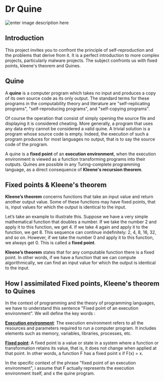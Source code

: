 # Dr Quine
![enter image description 
here](https://live.staticflickr.com/65535/53005537311_5ab40c796e_c.jpg)
## Introduction
This project invites you to confront the principle of self-reproduction 
and the problems that derive from it. It is a perfect introduction to more 
complex projects, particularly malware projects. The subject confronts us 
with fixed points, kleene's theorem and Quines.

## Quine
A **quine** is a computer program which takes no input and produces a copy 
of its own source code as its only output. The standard terms for these 
programs in the computability theory and  literature are "self-replicating 
programs", "self-reproducing programs", and "self-copying programs".

Of course the operation that consist of simply opening the source file and 
displaying it is considered cheating. More generally, a program that uses 
any data entry cannot be considered a valid quine. A trivial solution is a 
program whose source code is empty. Indeed, the execution of such a 
program produces for most languages no output, that is to say the source 
code of the program.

A quine is a **fixed point** of an **execution environment**, when the 
execution environment is viewed as a function transforming programs into 
their outputs. Quines are possible in any Turing-complete programming 
language, as a direct consequence of **Kleene's recursion theorem**.


## Fixed points & Kleene's theorem

**Kleene’s theorem** concerns functions that take an input value and 
return another output value. Some of these functions may have fixed 
points, that is, input values for which the output is identical to the 
input.

Let’s take an example to illustrate this. Suppose we have a very simple 
mathematical function that doubles a number. If we take the number 2 and 
apply it to this function, we get 4. If we take 4 again and apply it to 
the function, we get 8. This sequence can continue indefinitely: 2, 4, 8, 
16, 32, and so on. However, if we take the number 0 and apply it to this 
function, we always get 0. This is called a **fixed point**.

**Kleene’s theorem** states that for any computable function there is a 
fixed point. In other words, if we have a function that we can compute 
algorithmically, we can find an input value for which the output is 
identical to the input.

## How I assimilated Fixed points, Kleene's theorem to Quines

In the context of programming and the theory of programming languages, we 
have to understand this sentence "Fixed point of an execution 
environment". We will define the key words :

**<u>Execution environment</u>**: The execution environment refers to all 
the resources and parameters required to run a computer program. It 
includes elements such as memory, variables, libraries, processes, etc.

**<u>Fixed point</u>**: A fixed point is a value or state in a system 
where a function or transformation retains its value, that is, it does not 
change when applied at that point. In other words, a function F has a 
fixed point x if F(x) = x.

In the specific context of the phrase "fixed point of an execution 
environment", i assume that F actually represents the execution 
environment itself, and x the quine program.
